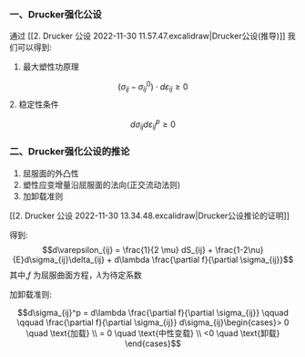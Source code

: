 ### 一、Drucker强化公设

通过 [[2. Drucker 公设 2022-11-30 11.57.47.excalidraw|Drucker公设(推导)]]
我们可以得到:

1. 最大塑性功原理

$$(\sigma_{ij} - \sigma_{ij}^0) \cdot d\varepsilon_{ij} \geq 0$$
2. 稳定性条件

$$d\sigma_{ij}d\varepsilon_{ij}^p \geq 0$$
### 二、Drucker强化公设的推论

1. 屈服面的外凸性
2. 塑性应变增量沿屈服面的法向(正交流动法则)
3. 加卸载准则

[[2. Drucker 公设 2022-11-30 13.34.48.excalidraw|Drucker公设推论的证明]]

得到: 
$$d\varepsilon_{ij} = \frac{1}{2 \mu} dS_{ij} + \frac{1-2\nu}{E}d\sigma_{ij}\delta_{ij} + d\lambda \frac{\partial f}{\partial \sigma_{ij}}$$
其中,$f$ 为屈服曲面方程，$\lambda$为待定系数

加卸载准则: 

$$d\sigma_{ij}^p = d\lambda \frac{\partial f}{\partial \sigma_{ij}} \qquad \qquad \frac{\partial f}{\partial \sigma_{ij}} d\sigma_{ij}\begin{cases}> 0 \quad \text{加载} \\
= 0 \quad \text{中性变载} \\
<0 \quad \text{卸载}
\end{cases}$$





